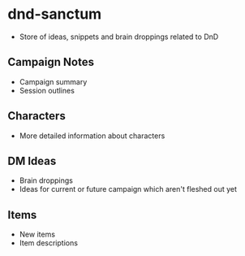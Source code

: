 # dnd-sanctum
- Store of ideas, snippets and brain droppings related to DnD

## Campaign Notes

- Campaign summary
- Session outlines

## Characters

- More detailed information about characters

## DM Ideas

- Brain droppings
- Ideas for current or future campaign which aren't fleshed out yet

## Items

- New items
- Item descriptions